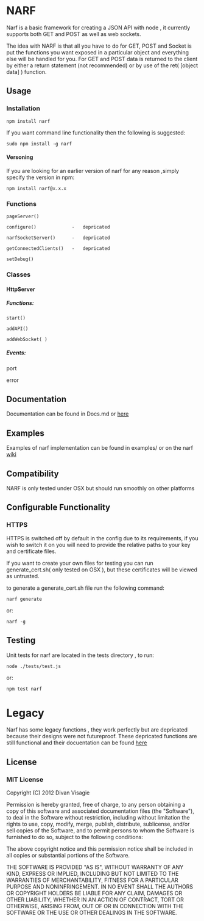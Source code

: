 NARF 
====

Narf is a basic framework for creating a JSON API with node , it currently supports both GET and POST as well as web sockets.

The idea with NARF is that all you have to do for GET, POST and Socket is put the functions you want exposed in a particular object and everything else will be handled for you. For GET and POST data is returned to the client by either a return statement (not recommended) or by use of the ret( [object data] ) function.

## Usage

### Installation 

	npm install narf

If you want command line functionality then the following is suggested:

	sudo npm install -g narf
	
#### Versoning

If you are looking for an earlier version of narf for any reason ,simply specify the version in npm: 

	npm install narf@x.x.x


### Functions

	pageServer()

	configure()				-	depricated

	narfSocketServer()		-	depricated

	getConnectedClients()	- 	depricated

	setDebug()
	
### Classes

#### HttpServer

##### Functions:

	start()

	addAPI()

	addWebSocket( )

##### Events:

port 

error

## Documentation

Documentation can be found in Docs.md or [here](http://divanvisagie.github.com/NARF/)
## Examples

Examples of narf implementation can be found in examples/ or on the narf [wiki](https://github.com/divanvisagie/NARF/wiki/Usage-Examples)

## Compatibility

NARF is only tested under OSX but should run smoothly on other platforms

## Configurable Functionality


### HTTPS

HTTPS is switched off by default in the config due to its requirements, if you wish to switch it on you will need to provide the relative paths to your key and certificate files.

If you want to create your own files for testing you can run generate_cert.sh( only tested on OSX ), but these certificates will be viewed as untrusted.

to generate a generate_cert.sh file run the following command:

	narf generate
or:

    narf -g

## Testing

Unit tests for narf are located in the tests directory , to run:

	node ./tests/test.js 

or:

	npm test narf

Legacy
======

Narf has some legacy functions , they work perfectly but are depricated because their designs were not futureproof. These depricated functions are still functional and their docuentation can be found [here](https://github.com/divanvisagie/NARF/wiki/Legacy)

## License 

### MIT License

Copyright (C) 2012 Divan Visagie

Permission is hereby granted, free of charge, to any person obtaining a copy of this software and associated documentation files (the "Software"), to deal in the Software without restriction, including without limitation the rights to use, copy, modify, merge, publish, distribute, sublicense, and/or sell copies of the Software, and to permit persons to whom the Software is furnished to do so, subject to the following conditions:

The above copyright notice and this permission notice shall be included in all copies or substantial portions of the Software.

THE SOFTWARE IS PROVIDED "AS IS", WITHOUT WARRANTY OF ANY KIND, EXPRESS OR IMPLIED, INCLUDING BUT NOT LIMITED TO THE WARRANTIES OF MERCHANTABILITY, FITNESS FOR A PARTICULAR PURPOSE AND NONINFRINGEMENT. IN NO EVENT SHALL THE AUTHORS OR COPYRIGHT HOLDERS BE LIABLE FOR ANY CLAIM, DAMAGES OR OTHER LIABILITY, WHETHER IN AN ACTION OF CONTRACT, TORT OR OTHERWISE, ARISING FROM, OUT OF OR IN CONNECTION WITH THE SOFTWARE OR THE USE OR OTHER DEALINGS IN THE SOFTWARE.